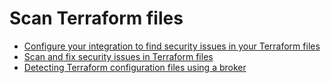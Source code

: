 # Scan Terraform files

* [Configure your integration to find security issues in your Terraform files](configure-your-integration-to-find-security-issues-in-your-terraform-filess.md)
* [Scan and fix security issues in Terraform files](scan-and-fix-security-issues-in-terraform-files.md)
* [Detecting Terraform configuration files using a broker](detecting-terraform-configuration-files-using-a-broker.md)



